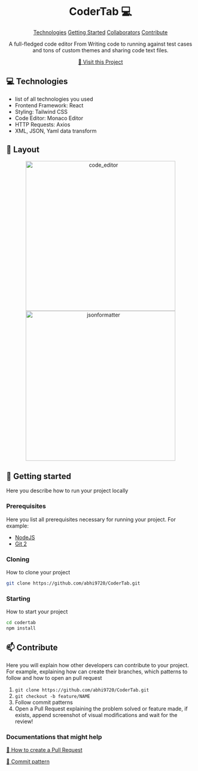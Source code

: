                   
 
<h1 align="center" style="font-weight: bold;">CoderTab 💻</h1>

<p align="center">
<a href="#tech">Technologies</a>
<a href="#started">Getting Started</a>
<a href="#colab">Collaborators</a>
<a href="#contribute">Contribute</a> 
</p>


<p align="center">A full-fledged code editor From Writing code to running against test cases and tons of custom themes and sharing code text files.

</p>


<p align="center">
<a href="https://github.com/abhi9720">📱 Visit this Project</a>
</p>
 
<h2 id="technologies">💻 Technologies</h2>

- list of all technologies you used
- Frontend Framework: React
- Styling: Tailwind CSS
- Code Editor: Monaco Editor
- HTTP Requests: Axios
- XML, JSON, Yaml data transform
 
<h2 id="layout">🎨 Layout</h2>

<p align="center">

<img src="https://codertab.netlify.app/static/media/codeeditor.0b06cfd9491f4898c888.jpeg" alt="code_editor" width="400px">
<img src="https://codertab.netlify.app/static/media/jsoneditor.b30106eb5077962be8f4.jpeg" alt="jsonformatter" width="400px">
</p>
 
<h2 id="started">🚀 Getting started</h2>

Here you describe how to run your project locally
 
<h3>Prerequisites</h3>

Here you list all prerequisites necessary for running your project. For example:

- [NodeJS](https://github.com/)
- [Git 2](https://github.com)
 
<h3>Cloning</h3>

How to clone your project

```bash
git clone https://github.com/abhi9720/CoderTab.git
```
 
<h3>Starting</h3>

How to start your project

```bash
cd codertab
npm install
```
 
<h2 id="contribute">📫 Contribute</h2>

Here you will explain how other developers can contribute to your project. For example, explaining how can create their branches, which patterns to follow and how to open an pull request

1. `git clone https://github.com/abhi9720/CoderTab.git`
2. `git checkout -b feature/NAME`
3. Follow commit patterns
4. Open a Pull Request explaining the problem solved or feature made, if exists, append screenshot of visual modifications and wait for the review!
 
<h3>Documentations that might help</h3>

[📝 How to create a Pull Request](https://www.atlassian.com/br/git/tutorials/making-a-pull-request)

[💾 Commit pattern](https://gist.github.com/joshbuchea/6f47e86d2510bce28f8e7f42ae84c716)
